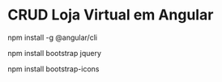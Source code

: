 # CRUD Loja Virtual em Angular

npm install -g @angular/cli

npm install bootstrap jquery

npm install bootstrap-icons
